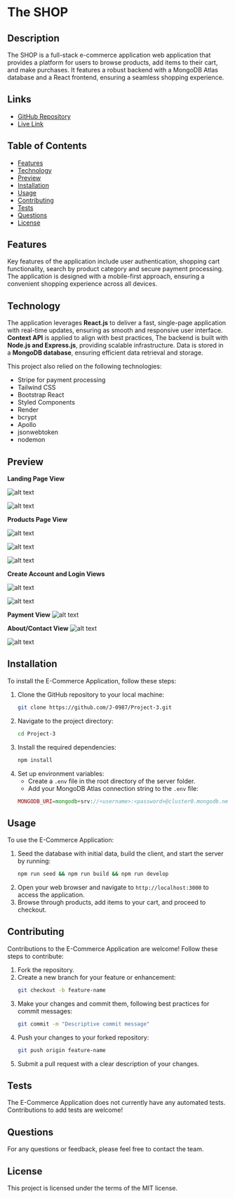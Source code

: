 # The SHOP

## Description
The SHOP is a full-stack e-commerce application web application that provides a platform for users to browse products, add items to their cart, and make purchases. It features a robust backend with a MongoDB Atlas database and a React frontend, ensuring a seamless shopping experience.

## Links
- [GitHub Repository](https://github.com/J-0987/Project-3)
- [Live Link](https://project-3-v9eb.onrender.com/)

## Table of Contents
- [Features](#features)
- [Technology](#technology)
- [Preview](#preview)
- [Installation](#installation)
- [Usage](#usage)
- [Contributing](#contributing)
- [Tests](#tests)
- [Questions](#questions)
- [License](#license)


## Features
Key features of the application include user authentication, shopping cart functionality, search by product category and secure payment processing. The application is designed with a mobile-first approach, ensuring a convenient shopping experience across all devices.

## Technology
The application leverages **React.js** to deliver a fast, single-page application with real-time updates, ensuring as smooth and responsive user interface. **Context API** is applied to align with best practices, The backend is built with **Node.js and Express.js**, providing scalable infrastructure. Data is stored in a **MongoDB database**, ensuring efficient data retrieval and storage.

This project also relied on the following technologies:

- Stripe for payment processing 
- Tailwind CSS
- Bootstrap React
- Styled Components
- Render
- bcrypt
- Apollo
- jsonwebtoken
- nodemon


## Preview

**Landing Page View**

![alt text](image.png)

![alt text](image-1.png)


**Products Page View**

![alt text](image-2.png)

![alt text](image-3.png)

![alt text](image-4.png)

**Create Account and Login Views**

![alt text](image-6.png)

![alt text](image-7.png)


**Payment View**
![alt text](image-5.png)


**About/Contact View**
![alt text](image-8.png)

![alt text](image-9.png)



## Installation
To install the E-Commerce Application, follow these steps:

1. Clone the GitHub repository to your local machine:
    ```sh
    git clone https://github.com/J-0987/Project-3.git
    ```
2. Navigate to the project directory:
    ```sh
    cd Project-3
    ```
3. Install the required dependencies:
    ```sh
    npm install
    ```
4. Set up environment variables:
    - Create a `.env` file in the root directory of the server folder.
    - Add your MongoDB Atlas connection string to the `.env` file:
    ```php
    MONGODB_URI=mongodb+srv://<username>:<password>@cluster0.mongodb.net/<dbname>?retryWrites=true&w=majority
    ```

## Usage
To use the E-Commerce Application:

1. Seed the database with initial data, build the client, and start the server by running:
    ```sh
    npm run seed && npm run build && npm run develop
    ```
2. Open your web browser and navigate to `http://localhost:3000` to access the application.
3. Browse through products, add items to your cart, and proceed to checkout.

## Contributing
Contributions to the E-Commerce Application are welcome! Follow these steps to contribute:

1. Fork the repository.
2. Create a new branch for your feature or enhancement:
    ```sh
    git checkout -b feature-name
    ```
3. Make your changes and commit them, following best practices for commit messages:
    ```sh
    git commit -m "Descriptive commit message"
    ```
4. Push your changes to your forked repository:
    ```sh
    git push origin feature-name
    ```
5. Submit a pull request with a clear description of your changes.

## Tests
The E-Commerce Application does not currently have any automated tests. Contributions to add tests are welcome!

## Questions
For any questions or feedback, please feel free to contact the team.

## License
This project is licensed under the terms of the MIT license.
